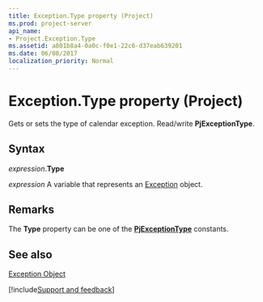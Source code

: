 ```yaml
---
title: Exception.Type property (Project)
ms.prod: project-server
api_name:
- Project.Exception.Type
ms.assetid: a801b8a4-0a0c-f0e1-22c6-d37eab639201
ms.date: 06/08/2017
localization_priority: Normal
---
```



# Exception.Type property (Project)

Gets or sets the type of calendar exception. Read/write  **PjExceptionType**.


## Syntax

_expression_.**Type**

_expression_ A variable that represents an [Exception](./Project.Exception.md) object.


## Remarks

The  **Type** property can be one of the **[PjExceptionType](Project.PjExceptionType.md)** constants.


## See also


[Exception Object](Project.Exception.md)

[!include[Support and feedback](~/includes/feedback-boilerplate.md)]